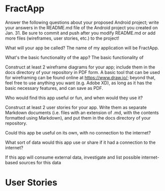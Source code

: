 # FractApp

Answer the following questions about your proposed Android project; write your answers in the README.md file
of the Android project you created on Jan. 31. Be sure to commit and push after you modify README.md or add more files
(wireframes, user stories, etc.) to the project!

What will your app be called? 
The name of my application will be FractApp.

What's the basic functionality of the app? The basic functionality of 

Construct at least 2 wireframe diagrams for your app; include them in the docs directory of your repository in PDF form. 
A basic tool that can be used for wireframing can be found online at https://www.draw.io/; beyond that, feel free to use
anything you want (e.g. Adobe XD), as long as it has the basic necessary features, and can save as PDF.

Who would find this app useful or fun, and when would they use it?

Construct at least 2 user stories for your app. Write them as separate Markdown documents (i.e. files with an extension of 
.md, with the contents formatted using Markdown), and put them in the docs directory of your repository.

Could this app be useful on its own, with no connection to the internet?

What sort of data would this app use or share if it had a connection to the internet?

If this app will consume external data, investigate and list possible internet-based sources for this data

# User Stories
